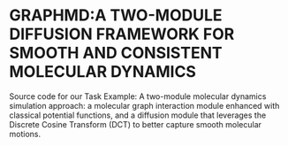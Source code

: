 # GRAPHMD:A TWO-MODULE DIFFUSION FRAMEWORK FOR SMOOTH AND CONSISTENT MOLECULAR DYNAMICS
Source code for our 
Task Example: A two-module molecular dynamics simulation approach: a molecular graph interaction module enhanced with classical potential functions, and a diffusion module that leverages the Discrete Cosine Transform (DCT) to better capture smooth molecular motions.
